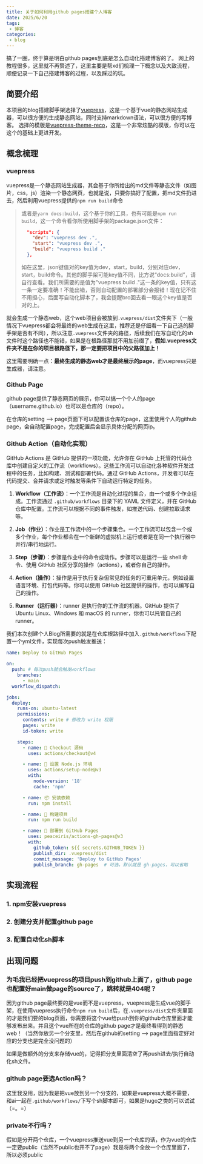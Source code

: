 ```yaml
---
title: 关于如何利用github pages搭建个人博客
date: 2025/6/20
tags:
 - 博客
categories:
 - blog
---
```


搞了一圈，终于算是明白github pages到底是怎么自动化搭建博客的了。
网上的教程很多，这里就不再赘述了，这里主要是帮xd们梳理一下概念以及大致流程，顺便记录一下自己搭建博客的过程，以及踩过的坑。

## 简要介绍

本项目的blog搭建脚手架选择了[vuepress](https://vuepress.vuejs.org/zh/)，这是一个基于vue的静态网站生成器，可以很方便的生成静态网站，同时支持markdown语法，可以很方便的写博客。
选择的模版是[vuepress-theme-reco](https://vuepress-theme-reco.recoluan.com/)，这是一个非常炫酷的模版，你可以在这个的基础上更进开发。

## 概念梳理

### vuepress

vuepress是一个静态网站生成器，其会基于你所给出的md文件等静态文件（如图片，css，js）渲染一个静态网页，也就是说，只要你搞好了配置，把md文件扔进去，然后利用vuepress提供的`npm run build`命令

> 或者是`yarn docs:build`，这个基于你的工具，也有可能是`npm run build`，这一个命令看你所使用脚手架的package.json文件：
>
> ```json
>   "scripts": {
>     "dev": "vuepress dev .",
>     "start": "vuepress dev .",
>     "build": "vuepress build ."
>   },
> ```
> 如在这里，json键值对的key值为dev，start，build，分别对应dev，start，build命令。其他的脚手架可能key值不同，比方说“docs:build”，请自行查看。我们所需要的是值为"vuepress build ."这一条的key值，只有这一条一定要准确！不能出错，否则自动配置的部署部分会报错！现在记不住不用担心，后面写自动化脚本了，我会提醒bro回去看一眼这个key值是否对的上。

就会生成一个静态web，这个web项目会被放到`.vuepress/dist`文件夹下（一般情况下vuepress都会将最终的web生成在这里，推荐还是仔细看一下自己选的脚手架是否有不同），所以注意`.vuepress`文件夹的路径，后续我们在写自动化的sh文件时这个路径也不能错，如果是在根路径那就不用加前缀了，**假如.vuepress文件夹不是在你的项目根路径下，那一定要把项目中的父路径加上！**

这里需要明确一点：**最终生成的静态web才是最终展示的page**，而vuepress只是生成器，请注意。

### Github Page

github page提供了静态网页的展示，你可以搞一个个人的page（username.github.io）也可以是仓库的（repo）。

在仓库的setting --> page页面下可以配置该仓库的page，这里使用个人的github page，会自动配置page，完成配置后会显示具体分配的网页ip。

### Github Action（自动化实现）

GitHub Actions 是 GitHub 提供的一项功能，允许你在 GitHub 上托管的代码仓库中创建自定义的工作流（workflows）。这些工作流可以自动化各种软件开发过程中的任务，比如构建、测试和部署代码。通过 GitHub Actions，开发者可以在代码提交、合并请求或定时触发等条件下自动运行特定的任务。

1. **Workflow（工作流）**：一个工作流是自动化过程的集合，由一个或多个作业组成。工作流通过 `.github/workflows` 目录下的 YAML 文件定义，并在 GitHub 仓库中配置。工作流可以根据不同的事件触发，如推送代码、创建拉取请求等。

2. **Job（作业）**：作业是工作流中的一个步骤集合。一个工作流可以包含一个或多个作业，每个作业都会在一个新鲜的虚拟机上运行或者是在同一个执行器中并行/串行地运行。

3. **Step（步骤）**：步骤是作业中的命令或动作。步骤可以是运行一些 shell 命令、使用 GitHub 社区分享的操作（actions），或者你自己的操作。

4. **Action（操作）**：操作是用于执行复杂但常见的任务的可重用单元，例如设置语言环境、打包代码等。你可以使用 GitHub 社区提供的操作，也可以编写自己的操作。

5. **Runner（运行器）**：runner 是执行你的工作流的机器。GitHub 提供了 Ubuntu Linux、Windows 和 macOS 的 runner，你也可以托管自己的 runner。

我们本次创建个人Blog所需要的就是在仓库根路径中加入`.github/workflows`下配置一个yml文件，实现每次push触发推送：
```yml
name: Deploy to GitHub Pages

on:
  push: # 每次push就会触发workflows
    branches:
      - main
  workflow_dispatch:

jobs:
  deploy:
    runs-on: ubuntu-latest
    permissions:
      contents: write # 修改为 write 权限
      pages: write
      id-token: write

    steps:
      - name: 🚀 Checkout 源码
        uses: actions/checkout@v4

      - name: 🧱 设置 Node.js 环境
        uses: actions/setup-node@v3
        with:
          node-version: '18'
          cache: 'npm'

      - name: 📦 安装依赖
        run: npm install

      - name: 🔧 构建项目
        run: npm run build

      - name: 🚀 部署到 GitHub Pages
        uses: peaceiris/actions-gh-pages@v3
        with:
          github_token: ${{ secrets.GITHUB_TOKEN }}
          publish_dir: .vuepress/dist
          commit_message: 'Deploy to GitHub Pages'
          publish_branch: gh-pages  # 可选，默认就是 gh-pages，可以省略
```



## 实现流程

### 1. npm安装vuepress

### 2. 创建分支并配置github page

### 3. 配置自动化sh脚本



## 出现问题

### 为毛我已经把vuepress的项目push到github上面了，github page也配置好main做page的source了，跳转就是404呢？

因为github page最终要的是vue而不是vuepress，vuepress是生成vue的脚手架，在使用vuepress执行命令`npm run build`后，在`.vuepress/dist`文件夹里面的才是我们要的blog页面，你需要将这个vue给push到你的github仓库里面才能够发布出来。并且这个vue所在的仓库的github page才是最终看得到的静态web！（当然你放另一个分支里，然后在github的setting --> page里面指定好对应的分支也是完全没问题的）

如果是做额外的分支来存储vue的，记得把分支里面清空了再push进去/执行自动化sh文件。

### github page要选Action吗？

这里我没用，因为我是把vue放到另一个分支的，如果是vuepress大概不需要，和ai一起在`.github/workflows/`下写个sh脚本即可，如果是hugo之类的可以试试（=。=）

### private不行吗？

假如是分开两个仓库，一个vuepress推送vue到另一个仓库的话，作为vue的仓库一定要public（当然不public也开不了page）我是将两个全放一个仓库里面了，所以必须public